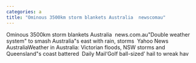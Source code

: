 ```yaml
---
categories: a
title: "Ominous 3500km storm blankets Australia  newscomau"
---
```

Ominous 3500km storm blankets Australia&nbsp;&nbsp;news.com.au"Double weather system" to smash Australia"s east with rain, storms&nbsp;&nbsp;Yahoo News AustraliaWeather in Australia: Victorian floods, NSW storms and Queensland"s coast battered&nbsp;&nbsp;Daily Mail‘Golf ball-sized’ hail to wreak hav